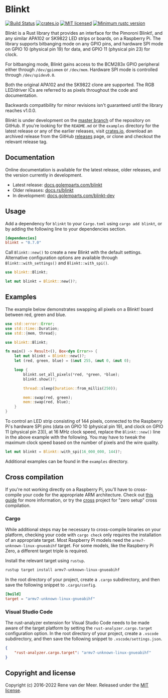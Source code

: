 # Blinkt

[![Build Status](https://travis-ci.com/golemparts/blinkt.svg?branch=master)](https://travis-ci.com/golemparts/blinkt)
[![crates.io](https://img.shields.io/crates/v/blinkt)](https://crates.io/crates/blinkt)
[![MIT licensed](https://img.shields.io/badge/license-MIT-blue.svg)](LICENSE)
[![Minimum rustc version](https://img.shields.io/badge/rustc-v1.56.0-lightgray.svg)](https://blog.rust-lang.org/2021/10/21/Rust-1.56.0.html)

Blinkt is a Rust library that provides an interface for the Pimoroni Blinkt!, and any similar APA102 or SK9822 LED strips or boards, on a Raspberry Pi. The library supports bitbanging mode on any GPIO pins, and hardware SPI mode on GPIO 10 (physical pin 19) for data, and GPIO 11 (physical pin 23) for clock.

For bitbanging mode, Blinkt gains access to the BCM283x GPIO peripheral either through `/dev/gpiomem` or `/dev/mem`. Hardware SPI mode is controlled through `/dev/spidev0.0`.

Both the original APA102 and the SK9822 clone are supported. The RGB LED/driver ICs are referred to as pixels throughout the code and documentation.

Backwards compatibility for minor revisions isn't guaranteed until the library reaches v1.0.0.

Blinkt is under development on the [master branch](https://github.com/golemparts/blinkt/tree/master) of the repository on GitHub. If you're looking for the `README.md` or the `examples` directory for the latest release or any of the earlier releases, visit [crates.io](https://crates.io/crates/blinkt), download an archived release from the GitHub [releases](https://github.com/golemparts/blinkt/releases) page, or clone and checkout the relevant release tag.

## Documentation

Online documentation is available for the latest release, older releases, and the version currently in development.

* Latest release: [docs.golemparts.com/blinkt](https://docs.golemparts.com/blinkt)
* Older releases: [docs.rs/blinkt](https://docs.rs/blinkt)
* In development: [docs.golemparts.com/blinkt-dev](https://docs.golemparts.com/blinkt-dev)

## Usage

Add a dependency for `blinkt` to your `Cargo.toml` using `cargo add blinkt`, or by adding the following line to your dependencies section.

```toml
[dependencies]
blinkt = "0.7.0"
```

Call `Blinkt::new()` to create a new Blinkt with the default settings. Alternative configuration options are available through `Blinkt::with_settings()` and `Blinkt::with_spi()`.

```rust
use blinkt::Blinkt;

let mut blinkt = Blinkt::new()?;
```

## Examples

The example below demonstrates swapping all pixels on a Blinkt! board between red, green and blue.

```rust
use std::error::Error;
use std::time::Duration;
use std::{mem, thread};

use blinkt::Blinkt;

fn main() -> Result<(), Box<dyn Error>> {
    let mut blinkt = Blinkt::new()?;
    let (red, green, blue) = (&mut 255, &mut 0, &mut 0);

    loop {
        blinkt.set_all_pixels(*red, *green, *blue);
        blinkt.show()?;

        thread::sleep(Duration::from_millis(250));

        mem::swap(red, green);
        mem::swap(red, blue);
    }
}
```

To control an LED strip consisting of 144 pixels, connected to the Raspberry Pi's hardware SPI pins (data on GPIO 10 (physical pin 19), and clock on GPIO 11 (physical pin 23)), at 16 MHz clock speed, replace the `Blinkt::new()` line in the above example with the following. You may have to tweak the maximum clock speed based on the number of pixels and the wire quality.

```rust
let mut blinkt = Blinkt::with_spi(16_000_000, 144)?;
```

Additional examples can be found in the `examples` directory.

## Cross compilation

If you're not working directly on a Raspberry Pi, you'll have to cross-compile your code for the appropriate ARM architecture. Check out [this guide](https://github.com/japaric/rust-cross) for more information, or try the [cross](https://github.com/japaric/cross) project for "zero setup" cross compilation.

### Cargo

While additional steps may be necessary to cross-compile binaries on your platform, checking your code with `cargo check` only requires the installation of an appropriate target. Most Raspberry Pi models need the `armv7-unknown-linux-gnueabihf` target. For some models, like the Raspberry Pi Zero, a different target triple is required.

Install the relevant target using `rustup`.

```bash
rustup target install armv7-unknown-linux-gnueabihf
```

In the root directory of your project, create a `.cargo` subdirectory, and then save the following snippet to `.cargo/config`.

```toml
[build]
target = "armv7-unknown-linux-gnueabihf"
```

### Visual Studio Code

The rust-analyzer extension for Visual Studio Code needs to be made aware of the target platform by setting the `rust-analyzer.cargo.target` configuration option. In the root directory of your project, create a `.vscode` subdirectory, and then save the following snippet to `.vscode/settings.json`.

```json
{
    "rust-analyzer.cargo.target": "armv7-unknown-linux-gnueabihf"
}
```

## Copyright and license

Copyright (c) 2016-2022 Rene van der Meer. Released under the [MIT license](LICENSE).
